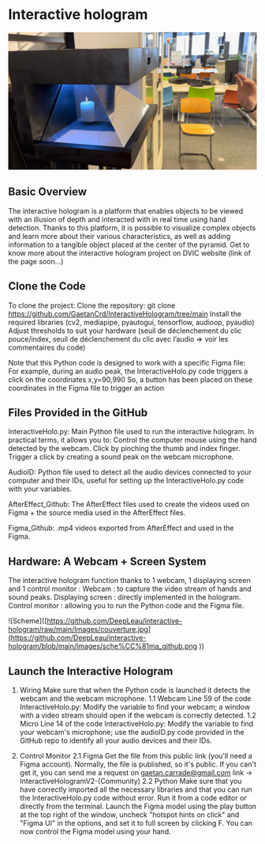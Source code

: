 # Interactive hologram

![cover image](https://github.com/DeepLeau/interactive-hologram/raw/main/Images/couverture.jpg)

## Basic Overview
The interactive hologram is a platform that enables objects to be viewed with an illusion of depth and interacted with in real time using hand detection.
Thanks to this platform, it is possible to visualize complex objects and learn more about their various characteristics, as well as adding information to a tangible object placed at the center of the pyramid.
Get to know more about the interactive hologram project on DVIC website (link of the page soon…)




## Clone the Code
To clone the project:
Clone the repository: git clone https://github.com/GaetanCrd/InteractiveHologram/tree/main
Install the required libraries (cv2, mediapipe, pyautogui, tensorflow, audioop, pyaudio)
Adjust thresholds to suit your hardware (seuil de déclenchement du clic pouce/index, seuil de déclenchement du clic avec l’audio => voir les commentaires du code)

Note that this Python code is designed to work with a specific Figma file:
For example, during an audio peak, the InteractiveHolo.py code triggers a click on the coordinates x,y=90,990
So, a button has been placed on these coordinates in the Figma file to trigger an action




## Files Provided in the GitHub
InteractiveHolo.py: Main Python file used to run the interactive hologram. In practical terms, it allows you to:
Control the computer mouse using the hand detected by the webcam.
Click by pinching the thumb and index finger.
Trigger a click by creating a sound peak on the webcam microphone.

AudioID: Python file used to detect all the audio devices connected to your computer and their IDs, useful for setting up the InteractiveHolo.py code with your variables.

AfterEffect_Github: The AfterEffect files used to create the videos used on Figma + the source media used in the AfterEffect files.

Figma_Github: .mp4 videos exported from AfterEffect and used in the Figma.




## Hardware: A Webcam + Screen System
The interactive hologram function thanks to 1 webcam, 1 displaying screen and 1 control monitor :
Webcam : to capture the video stream of hands and sound peaks.
Displaying screen : directly implemented in the hologram.
Control monitor : allowing you to run the Python code and the Figma file.

 
![Scheme]([https://github.com/DeepLeau/interactive-hologram/raw/main/Images/couverture.jpg](https://github.com/DeepLeau/interactive-hologram/blob/main/Images/sche%CC%81ma_github.png
))


## Launch the Interactive Hologram

1. Wiring
Make sure that when the Python code is launched it detects the webcam and the webcam microphone.
1.1 Webcam
Line 59 of the code InteractiveHolo.py: Modify the variable to find your webcam; a window with a video stream should open if the webcam is correctly detected.
1.2 Micro
Line 14 of the code InteractiveHolo.py: Modify the variable to find your webcam's microphone; use the audioID.py code provided in the GitHub repo to identify all your audio devices and their IDs.

2. Control Monitor
2.1 Figma
Get the file from this public link (you'll need a Figma account). Normally, the file is published, so it's public. If you can't get it, you can send me a request on gaetan.carrade@gmail.com
link -> InteractiveHologramV2-(Community)
2.2 Python
Make sure that you have correctly imported all the necessary libraries and that you can run the InteractiveHolo.py code without error. Run it from a code editor or directly from the terminal.
Launch the Figma model using the play button at the top right of the window, uncheck "hotspot hints on click" and "Figma UI" in the options, and set it to full screen by clicking F.
You can now control the Figma model using your hand.
